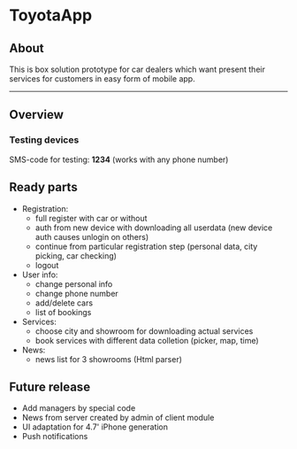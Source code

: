 # ToyotaApp

## About

This is box solution prototype for car dealers which want present their services for customers in easy form of mobile app.

---

## Overview

### Testing devices

SMS-code for testing: **1234** (works with any phone number)

## Ready parts

- Registration:
  - full register with car or without
  - auth from new device with downloading all userdata (new device auth causes unlogin on others)
  - continue from particular registration step (personal data, city picking, car checking)
  - logout
- User info:
  - change personal info
  - change phone number
  - add/delete cars
  - list of bookings
- Services:
  - choose city and showroom for downloading actual services
  - book services with different data colletion (picker, map, time)
- News:
  - news list for 3 showrooms (Html parser)

## Future release

- Add managers by special code
- News from server created by admin of client module
- UI adaptation for 4.7' iPhone generation
- Push notifications
